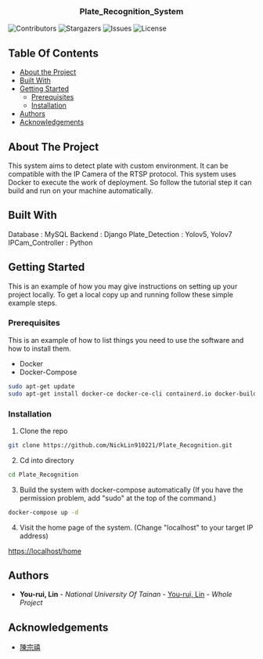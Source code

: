 <br/>
<p align="center">
  <h3 align="center">Plate_Recognition_System</h3>
</p>

![Contributors](https://img.shields.io/github/contributors/NickLin910221/Plate_Recognition?color=dark-green) ![Stargazers](https://img.shields.io/github/stars/NickLin910221/Plate_Recognition?style=social) ![Issues](https://img.shields.io/github/issues/NickLin910221/Plate_Recognition) ![License](https://img.shields.io/github/license/NickLin910221/Plate_Recognition) 

## Table Of Contents

* [About the Project](#about-the-project)
* [Built With](#built-with)
* [Getting Started](#getting-started)
  * [Prerequisites](#prerequisites)
  * [Installation](#installation)
* [Authors](#authors)
* [Acknowledgements](#acknowledgements)

## About The Project

This system aims to detect plate with custom environment. It can be compatible with the IP Camera of the RTSP protocol. This system uses Docker to execute the work of deployment. So follow the tutorial step it can build and run on your machine automatically. 

## Built With

Database : MySQL
Backend : Django
Plate_Detection : Yolov5, Yolov7
IPCam_Controller : Python

## Getting Started

This is an example of how you may give instructions on setting up your project locally.
To get a local copy up and running follow these simple example steps.

### Prerequisites

This is an example of how to list things you need to use the software and how to install them.

* Docker
* Docker-Compose

```sh
sudo apt-get update
sudo apt-get install docker-ce docker-ce-cli containerd.io docker-buildx-plugin docker-compose-plugin
```

### Installation

1. Clone the repo

```sh
git clone https://github.com/NickLin910221/Plate_Recognition.git
```

2. Cd into directory

```sh
cd Plate_Recognition
```

3. Build the system with docker-compose automatically (If you have the permission problem, add "sudo" at the top of the command.)

```sh
docker-compose up -d
```

4. Visit the home page of the system. (Change "localhost" to your target IP address)

[https://localhost/home](https://localhost/home)

## Authors

* **You-rui, Lin** - *National University Of Tainan* - [You-rui, Lin](https://github.com/NickLin910221/) - *Whole Project*

## Acknowledgements

* [陳宗禧](https://home.nutn.edu.tw/chents/index-c.html)
